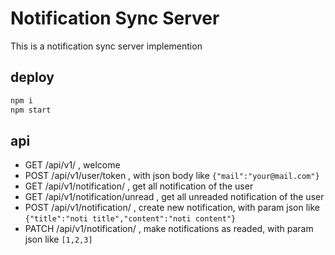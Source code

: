 # Notification Sync Server

This is a notification sync server implemention

## deploy

```bash
npm i
npm start
```

## api

* GET /api/v1/ , welcome
* POST /api/v1/user/token , with json body like ```{"mail":"your@mail.com"}```
* GET /api/v1/notification/ , get all notification of the user
* GET /api/v1/notification/unread , get all unreaded notification of the user
* POST /api/v1/notification/ , create new notification, with param json like ```{"title":"noti title","content":"noti content"}```
* PATCH /api/v1/notification/ , make notifications as readed, with param json like ```[1,2,3]```